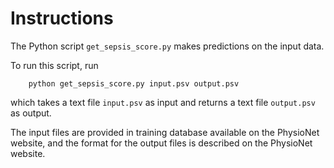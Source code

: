 # Instructions

The Python script `get_sepsis_score.py` makes predictions on the input data.

To run this script, run

        python get_sepsis_score.py input.psv output.psv

which takes a text file `input.psv` as input and returns a text file `output.psv` as output.

The input files are provided in training database available on the PhysioNet website, and the format for the output files is described on the PhysioNet website.
